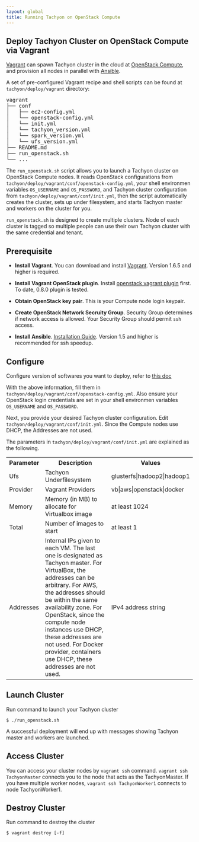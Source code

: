 ```yaml
---
layout: global
title: Running Tachyon on OpenStack Compute
---
```


## Deploy Tachyon Cluster on OpenStack Compute via Vagrant

[Vagrant](https://www.vagrantup.com/downloads.html) can spawn Tachyon cluster in the cloud at [OpenStack Compute](http://www.openstack.org/software/openstack-compute/), and provision all nodes in parallel with [Ansible](http://www.ansible.com/home).

A set of pre-configured Vagrant recipe and shell scripts can be found at `tachyon/deploy/vagrant`
directory:

<pre>
vagrant
├── conf
│   ├── ec2-config.yml
│   └── openstack-config.yml
│   └── init.yml
│   └── tachyon_version.yml
│   └── spark_version.yml
│   └── ufs_version.yml
├── README.md
├── run_openstack.sh
└── ...
</pre>

The `run_openstack.sh` script allows you to launch a Tachyon cluster on OpenStack Compute nodes. It reads OpenStack configurations from `tachyon/deploy/vagrant/conf/openstack-config.yml`, your shell environmen variables `OS_USERNAME` and `OS_PASSWORD`, and Tachyon cluster configuration from `tachyon/deploy/vagrant/conf/init.yml`, then the script automatically creates the cluster, sets up under filesystem, and starts Tachyon master and workers on the cluster for you.

`run_openstack.sh` is designed to create multiple clusters. Node of each cluster is tagged so multiple people can use their own Tachyon cluster with the same credential and tenant.

## Prerequisite
* **Install Vagrant**. You can download and install [Vagrant](https://www.vagrantup.com/downloads.html). Version 1.6.5 and higher is required. 

* **Install Vagrant OpenStack plugin**. Install [openstack vagrant plugin](https://github.com/cloudbau/vagrant-openstack-plugin) first. To date, 0.8.0 plugin is tested. 

* **Obtain OpenStack key pair**. This is your Compute node login keypair. 

* **Create OpenStack Network Secruity Group**. Security Group determines if network access is allowed. Your Security Group should permit `ssh` access. 

* **Install Ansible**. [Installation Guide](http://docs.ansible.com/intro_installation.html#installation). Version 1.5 and higher is recommended for ssh speedup.

## Configure

Configure version of softwares you want to deploy, refer to [this doc](Running-Specific-Version-Of-Tachyon-Or-Spark-Via-Vagrant.html)

With the above information, fill them in `tachyon/deploy/vagrant/conf/openstack-config.yml`. Also ensure your OpenStack login credentials are set in your shell environmen variables `OS_USERNAME` and `OS_PASSWORD`.

Next, you provide your desired Tachyon cluster configuration. Edit `tachyon/deploy/vagrant/conf/init.yml`. Since the Compute nodes use DHCP, the Addresses are not used.

The parameters in `tachyon/deploy/vagrant/conf/init.yml` are explained as the following.

<table class="table">
<tr>
    <th>Parameter</th><th>Description</th><th>Values</th>
</tr>
<tr>
    <td>Ufs</td><td>Tachyon Underfilesystem</td><td>glusterfs|hadoop2|hadoop1</td>
</tr>
<tr>
    <td>Provider</td><td>Vagrant Providers</td><td>vb|aws|openstack|docker</td>
</tr>
<tr>
    <td>Memory</td><td>Memory (in MB) to allocate for Virtualbox image</td><td>at least 1024</td>
</tr>
<tr>
    <td>Total</td><td>Number of images to start</td><td>at least 1</td>
</tr>
<tr>
    <td>Addresses</td><td>Internal IPs given to each VM. The last one is designated as Tachyon master.
For VirtualBox, the addresses can be arbitrary.
For AWS, the addresses should be within the same availability zone.
For OpenStack, since the compute node instances use DHCP, these addresses are not used.
For Docker provider, containers use DHCP, these addresses are not used.
</td><td>IPv4 address string</td>
</tr>
</table>

## Launch Cluster

Run command to launch your Tachyon cluster

    $ ./run_openstack.sh

A successful deployment will end up with messages showing Tachyon master and workers are launched.

## Access Cluster

You can access your cluster nodes by `vagrant ssh` command. `vagrant ssh TachyonMaster` connects you to the node that acts as the TachyonMaster. If you have multiple worker nodes, `vagrant ssh TachyonWorker1` connects to node TachyonWorker1.

## Destroy Cluster

Run command to destroy the cluster

    $ vagrant destroy [-f]
